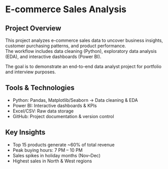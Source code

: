 # E-commerce Sales Analysis
## Project Overview
This project analyzes e-commerce sales data to uncover business insights, customer purchasing patterns, and product performance.  
The workflow includes data cleaning (Python), exploratory data analysis (EDA), and interactive dashboards (Power BI).  

The goal is to demonstrate an end-to-end data analyst project for portfolio and interview purposes.  

## Tools & Technologies
- Python: Pandas, Matplotlib/Seaborn → Data cleaning & EDA  
- Power BI: Interactive dashboards & KPIs  
- Excel/CSV: Raw data storage  
- GitHub: Project documentation & version control  

## Key Insights
- Top 15 products generate ~60% of total revenue  
- Peak buying hours: 7 PM – 10 PM  
- Sales spikes in holiday months (Nov–Dec)  
- Highest sales in North & West regions 
